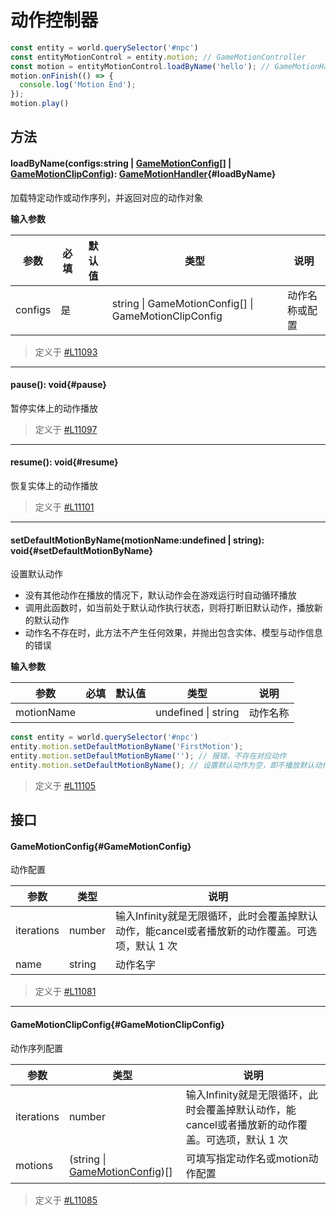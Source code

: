 <script setup>
import '/style.css'
</script>
# 动作控制器
```javascript
const entity = world.querySelector('#npc')
const entityMotionControl = entity.motion; // GameMotionController
const motion = entityMotionControl.loadByName('hello'); // GameMotionHandler 'hello'指代'npc'实体上的其中一个motion动作名称
motion.onFinish(() => {
  console.log('Motion End');
});
motion.play()

```

## 方法

#### <font id="API" />loadByName(<font id="Type">configs:string | [GameMotionConfig](./controller#GameMotionConfig)[] | [GameMotionClipConfig](./controller#GameMotionClipConfig)</font>)<font id="Type">: [GameMotionHandler](/GameMotionController/handler)</font>{#loadByName}

加载特定动作或动作序列，并返回对应的动作对象  

**输入参数**

| **参数** | **必填** | **默认值** | **类型** | **说明** |
| --- | --- | --- | --- | --- |
| configs | 是 | | string &#124; GameMotionConfig[] &#124; GameMotionClipConfig | 动作名称或配置 |

> 定义于 [#L11093](https://github.com/box3lab/arena_dts/blob/main/GameAPI.d.ts#L11093)
---


#### <font id="API" />pause()<font id="Type">:  void</font>{#pause}
暂停实体上的动作播放  

> 定义于 [#L11097](https://github.com/box3lab/arena_dts/blob/main/GameAPI.d.ts#L11097)
---


#### <font id="API" />resume()<font id="Type">:  void</font>{#resume}
恢复实体上的动作播放  

> 定义于 [#L11101](https://github.com/box3lab/arena_dts/blob/main/GameAPI.d.ts#L11101)
---


#### <font id="API" />setDefaultMotionByName(<font id="Type">motionName:undefined | string</font>)<font id="Type">:  void</font>{#setDefaultMotionByName}
设置默认动作

- 没有其他动作在播放的情况下，默认动作会在游戏运行时自动循环播放
- 调用此函数时，如当前处于默认动作执行状态，则将打断旧默认动作，播放新的默认动作
- 动作名不存在时，此方法不产生任何效果，并抛出包含实体、模型与动作信息的错误

**输入参数**

| **参数** | **必填** | **默认值** | **类型** | **说明** |
| --- | --- | --- | --- | --- |
| motionName |  | | undefined &#124; string | 动作名称 |

```javascript
const entity = world.querySelector('#npc')
entity.motion.setDefaultMotionByName('FirstMotion');
entity.motion.setDefaultMotionByName(''); // 报错，不存在对应动作
entity.motion.setDefaultMotionByName(); // 设置默认动作为空，即不播放默认动作
```
> 定义于 [#L11105](https://github.com/box3lab/arena_dts/blob/main/GameAPI.d.ts#L11105)

## 接口

#### <font id="API" />GameMotionConfig{#GameMotionConfig}
动作配置

| **参数** | **类型** | **说明** |
| --- | --- | --- |
| iterations | number | 输入Infinity就是无限循环，此时会覆盖掉默认动作，能cancel或者播放新的动作覆盖。可选项，默认 1 次 |
|  name | string | 动作名字 |

> 定义于 [#L11081](https://github.com/box3lab/arena_dts/blob/main/GameAPI.d.ts#L11081)
---


#### <font id="API" />GameMotionClipConfig{#GameMotionClipConfig}
动作序列配置

| **参数** | **类型** | **说明** |
| --- | --- | --- |
| iterations | number | 输入Infinity就是无限循环，此时会覆盖掉默认动作，能cancel或者播放新的动作覆盖。可选项，默认 1 次 |
| motions | (string &#124; [GameMotionConfig](./controller#GameMotionConfig))[]   | 可填写指定动作名或motion动作配置 |

> 定义于 [#L11085](https://github.com/box3lab/arena_dts/blob/main/GameAPI.d.ts#L11085)
